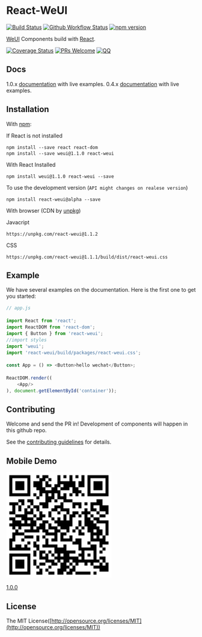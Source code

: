 # React-WeUI 

[![Build Status](https://travis-ci.org/weui/react-weui.svg?branch=master)](https://travis-ci.org/weui/react-weui) 
[![Github Workflow Status](https://github.com/weui/react-weui/workflows/ci/badge.svg)](https://github.com/weui/react-weui) 
[![npm version](https://img.shields.io/npm/v/react-weui.svg)](https://www.npmjs.org/package/react-weui)

[WeUI](https://github.com/weui/weui) Components build with [React](http://facebook.github.io/react/).

[![Coverage Status](https://coveralls.io/repos/github/weui/react-weui/badge.svg?branch=master)](https://coveralls.io/github/weui/react-weui?branch=master)  [![PRs Welcome](https://img.shields.io/badge/PRs-welcome-brightgreen.svg)](CONTRIBUTING.md#pull-requests) [![QQ](http://pub.idqqimg.com/wpa/images/group.png)](http://jq.qq.com/?_wv=1027&k=413HLfV)

## Docs

1.0.x [documentation](https://weui.github.io/react-weui/docs/) with live examples.
0.4.x [documentation](https://n7best.github.io/react-weui-doc-0.4.0) with live examples.

## Installation

With [npm](http://npmjs.com/):

If React is not installed

```
npm install --save react react-dom
npm install --save weui@1.1.0 react-weui
```

With React Installed

```
npm install weui@1.1.0 react-weui --save
```

To use the development version (`API might changes on realese version`)

```
npm install react-weui@alpha --save
```

With browser (CDN by [unpkg](http://unpkg.com/))

Javacript
```
https://unpkg.com/react-weui@1.1.2
```

CSS
```
https://unpkg.com/react-weui@1.1.1/build/dist/react-weui.css
```
## Example

We have several examples on the documentation. Here is the first one to get you started:
```javascript
// app.js

import React from 'react';
import ReactDOM from 'react-dom';
import { Button } from 'react-weui';
//import styles
import 'weui';
import 'react-weui/build/packages/react-weui.css';

const App = () => <Button>hello wechat</Button>;

ReactDOM.render((
    <App/>
), document.getElementById('container'));

```

## Contributing

Welcome and send the PR in! Development of components will happen in this github repo.

See the [contributing guidelines](https://github.com/n7best/react-weui-1/blob/master/CONTRIBUTING.md) for details.

## Mobile Demo

![react-weui](./docs/qrcode.png)

[1.0.0](https://weui.github.io/react-weui)

## License

The MIT License([http://opensource.org/licenses/MIT](http://opensource.org/licenses/MIT))
